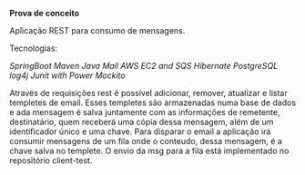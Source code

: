 **Prova de conceito**

Aplicação REST para consumo de mensagens.

Tecnologias:

_SpringBoot_
_Maven_
_Java Mail_
_AWS EC2 and SQS_
_Hibernate_
_PostgreSQL_
_log4j_
_Junit with Power Mockito_

Através de requisições rest é possível adicionar, remover, atualizar e listar templetes de email. Esses templetes são armazenadas numa base de dados e ada mensagem é salva juntamente com as informações de remetente, destinatário, quem receberá uma cópia dessa mensagem, além de um identificador único e uma chave. Para disparar o email a aplicação irá consumir mensagens de um fila onde o conteudo, dessa mensagem, é a chave salva no templete. O envio da msg para a fila está implementado no repositório client-test.

